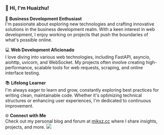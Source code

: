 ### 👋 Hi, I'm Huaizhu!

🌟 **Business Development Enthusiast**  
I'm passionate about exploring new technologies and crafting innovative solutions in the business development realm. With a keen interest in web development, I enjoy working on projects that push the boundaries of what's possible online.

💻 **Web Development Aficionado**  
I love diving into various web technologies, including FastAPI, asyncio, aiohttp, uvicorn, and WebSocket. My projects often involve creating high-performance, scalable tools for web requests, scraping, and online interface testing.

📚 **Lifelong Learner**  
I'm always eager to learn and grow, constantly exploring best practices for writing clean, maintainable code. Whether it's optimizing technical structures or enhancing user experiences, I'm dedicated to continuous improvement.

🌐 **Connect with Me**  
Check out my personal blog and forum at [miksz.cc](https://miksz.cc) where I share insights, projects, and more.
![](https://github-readme-stats.vercel.app/api?username=riceshowerX&show_icons=true&theme=transparent)

